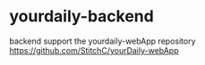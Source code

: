 # yourdaily-backend
backend support the yourdaily-webApp repository https://github.com/StitchC/yourDaily-webApp
